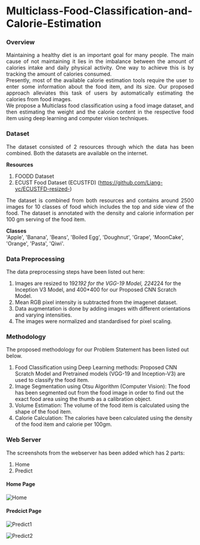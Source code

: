 # Multiclass-Food-Classification-and-Calorie-Estimation
### Overview
<p align="justify">
Maintaining a healthy diet is an important goal for many people. The main cause of not maintaining it lies in the imbalance between the amount of calories intake and daily physical activity. One way to achieve this is by tracking the amount of
calories consumed.<br/>
Presently, most of the available calorie estimation tools require the user to enter some information about the food item, and its size. Our proposed approach
alleviates this task of users by automatically estimating the calories from food images.<br/>
We propose a Multiclass food classification using a food image dataset, and then estimating the weight and the calorie content in the respective food item using deep
learning and computer vision techniques.<br/>
</p>

### Dataset
<p align="justify">
The dataset consisted of 2 resources through which the data has been combined.
Both the datasets are available on the internet.
</p>

**Resources**
1. FOODD Dataset
2. ECUST Food Dataset (ECUSTFD) (https://github.com/Liang-yc/ECUSTFD-resized-)

<p align="justify">
The dataset is combined from both resources and contains around 2500 images for
10 classes of food which includes the top and side view of the food. The dataset is
annotated with the density and calorie information per 100 gm serving of the food
item.</p>

**Classes** <br/>
'Apple', 'Banana', 'Beans', 'Boiled Egg', 'Doughnut', 'Grape', 'MoonCake',
'Orange', 'Pasta', 'Qiwi'.

### Data Preprocessing
The data preprocessing steps have been listed out here:
1. Images are resized to 192*192 for the VGG-19 Model, 224*224 for the
Inception V3 Model, and 400*400 for our Proposed CNN Scratch Model.
2. Mean RGB pixel intensity is subtracted from the imagenet dataset.
3. Data augmentation is done by adding images with different orientations and
varying intensities.
4. The images were normalized and standardised for pixel scaling.

### Methodology
The proposed methodology for our Problem Statement has been listed out below.
1. Food Classification using Deep Learning methods: Proposed CNN
Scratch Model and Pretrained models (VGG-19 and Inception-V3) are used to classify the food item.
2. Image Segmentation using Otsu Algorithm (Computer Vision): The food
has been segmented out from the food image in order to find out the exact
food area using the thumb as a calibration object.
3. Volume Estimation: The volume of the food item is calculated using the
shape of the food item.
4. Calorie Calculation: The calories have been calculated using the density of
the food item and calorie per 100gm.

### Web Server
The screenshots from the webserver has been added which has 2 parts:
1. Home
2. Predict

#### Home Page

![Home](https://user-images.githubusercontent.com/43794593/154293242-00f0dcf8-d562-4192-a738-bce59acf7078.png)

#### Predcict Page

![Predict1](https://user-images.githubusercontent.com/43794593/154293267-25c2125a-8746-4fb9-889d-4074a063aef6.png)

![Predict2](https://user-images.githubusercontent.com/43794593/154293296-8f2c0a5e-99d4-4443-b7ce-82a5a7ffc031.png)






